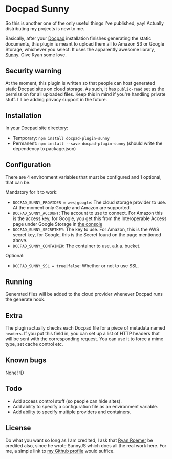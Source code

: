 # Docpad Sunny

So this is another one of the only useful things I've published, yay! Actually distributing my projects is new to me.

Basically, after your [Docpad](https://github.com/bevry/docpad) installation finishes generating the static documents, this plugin is meant to upload them all to Amazon S3 or Google Storage, whichever you select. It uses the apparently awesome library, [Sunny](https://github.com/ryan-roemer/node-sunny). Give Ryan some love.

## Security warning

At the moment, this plugin is written so that people can host generated static Docpad sites on cloud storage. As such, it has `public-read` set as the permission for all uploaded files. Keep this in mind if you're handling private stuff. I'll be adding privacy support in the future.

## Installation

In your Docpad site directory:

- Temporary: `npm install docpad-plugin-sunny`
- Permanent: `npm install --save docpad-plugin-sunny` (should write the dependency to package.json)

## Configuration

There are 4 environment variables that must be configured and 1 optional, that can be.

Mandatory for it to work:

- `DOCPAD_SUNNY_PROVIDER = aws|google`: The cloud storage provider to use. At the moment only Google and Amazon are supported.
- `DOCPAD_SUNNY_ACCOUNT`: The account to use to connect. For Amazon this is the access key, for Google, you get this from the Interoperable Access page under Google Storage in [the console](https://code.google.com/apis/console/)
- `DOCPAD_SUNNY_SECRETKEY`: The key to use. For Amazon, this is the AWS secret key, for Google, this is the Secret found on the page mentioned above.
- `DOCPAD_SUNNY_CONTAINER`: The container to use. a.k.a. bucket.

Optional:

- `DOCPAD_SUNNY_SSL = true|false`: Whether or not to use SSL.

## Running

Generated files will be added to the cloud provider whenever Docpad runs the generate hook.

## Extra

The plugin actually checks each Docpad file for a piece of metadata named `headers`. If you put this field in, you can set up a list of HTTP headers that will be sent with the corresponding request. You can use it to force a mime type, set cache control etc.

## Known bugs

None! :D

## Todo

- Add access control stuff (so people can hide sites).
- Add ability to specify a configuration file as an environment variable.
- Add ability to specify multiple providers and containers.

## License

Do what you want so long as I am credited, I ask that [Ryan Roemer](https://github.com/ryan-roemer) be credited also, since he wrote SunnyJS which does all the real work here. For me, a simple link to [my Github profile](https://github.com/bobobo1618) would suffice.
